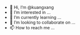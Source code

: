 - 👋 Hi, I’m @kuangxang
- 👀 I’m interested in ...
- 🌱 I’m currently learning ...
- 💞️ I’m looking to collaborate on ...
- 📫 How to reach me ...

<!---
kuangxang/kuangxang is a ✨ special ✨ repository because its `README.md` (this file) appears on your GitHub profile.
You can click the Preview link to take a look at your changes.
--->
